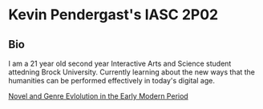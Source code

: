  # Kevin Pendergast's IASC 2P02 
  ## Bio
  

  I am a 21 year old second year Interactive Arts and Science student attedning Brock University. Currently learning about the new ways that the humanities can be performed effectively in today's digital age.
  
 [Novel and Genre Evlolution in the Early Modern Period](Blog.md)

  
  
 
